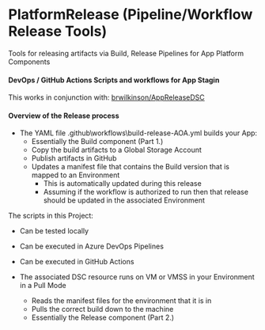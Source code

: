 # PlatformRelease (Pipeline/Workflow Release Tools)
Tools for releasing artifacts via Build, Release Pipelines for App Platform Components

####  DevOps / GitHub Actions Scripts and workflows for App Stagin

This works in conjunction with: [brwilkinson/AppReleaseDSC](https://github.com/brwilkinson/AppReleaseDSC)

#### Overview of the Release process

- The YAML file .github\workflows\build-release-AOA.yml builds your App:
    - Essentially the Build component (Part 1.)
    - Copy the build artifacts to a Global Storage Account
    - Publish artifacts in GitHub
    - Updates a manifest file that contains the Build version that is mapped to an Environment
        - This is automatically updated during this release
        - Assuming if the workflow is authorized to run then that release should be updated in the associated Environment

The scripts in this Project:
- Can be tested locally
- Can be executed in Azure DevOps Pipelines
- Can be executed in GitHub Actions

- The associated DSC resource runs on VM or VMSS in your Environment in a Pull Mode
    - Reads the manifest files for the environment that it is in
    - Pulls the correct build down to the machine
    - Essentially the Release component (Part 2.)

<!-- > [!NOTE]
> Information the user should notice even if skimming.

> [!TIP]
> Optional information to help a user be more successful.

> [!IMPORTANT]
> Essential information required for user success.

> [!CAUTION]
> Negative potential consequences of an action.

> [!WARNING]
> Dangerous certain consequences of an action.

> This is a blockquote. It is usually rendered indented and with a different background color.

This text is **bold**.

This text is *italic*.

This text is both ***bold and italic***.



# This is a first level heading (H1)

## This is a second level heading (H2)


###### This is a sixth level heading (H6) -->

